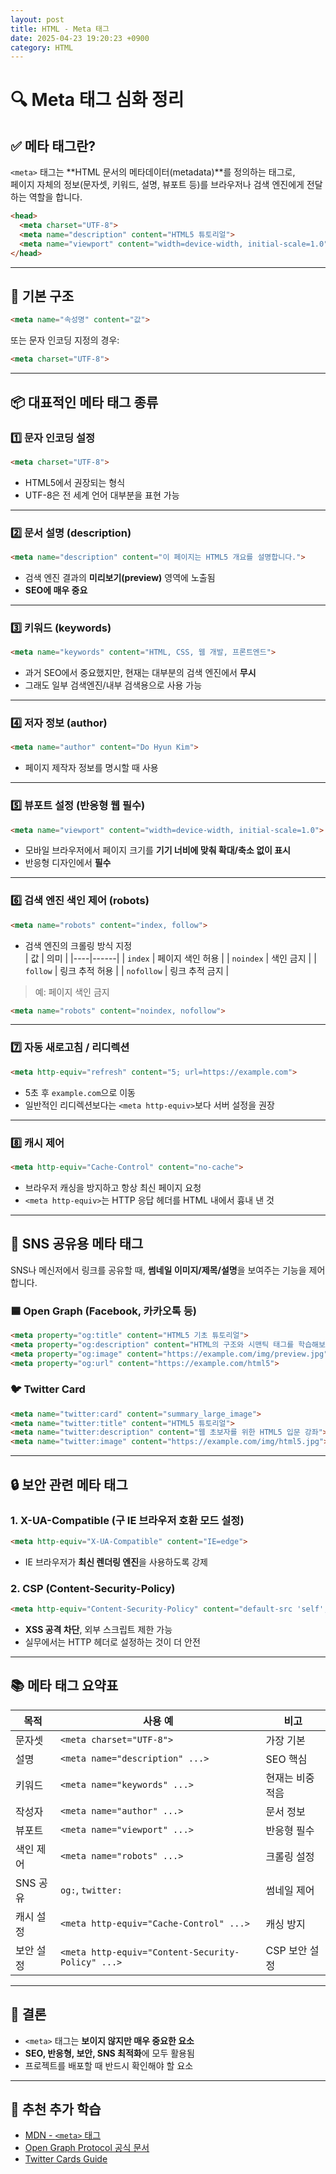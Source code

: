 ```yaml
---
layout: post
title: HTML - Meta 태그
date: 2025-04-23 19:20:23 +0900
category: HTML
---
```

# 🔍 Meta 태그 심화 정리

## ✅ 메타 태그란?

`<meta>` 태그는 **HTML 문서의 메타데이터(metadata)**를 정의하는 태그로,  
페이지 자체의 정보(문자셋, 키워드, 설명, 뷰포트 등)를 브라우저나 검색 엔진에게 전달하는 역할을 합니다.

```html
<head>
  <meta charset="UTF-8">
  <meta name="description" content="HTML5 튜토리얼">
  <meta name="viewport" content="width=device-width, initial-scale=1.0">
</head>
```

---

## 🧱 기본 구조

```html
<meta name="속성명" content="값">
```

또는 문자 인코딩 지정의 경우:

```html
<meta charset="UTF-8">
```

---

## 📦 대표적인 메타 태그 종류

### 1️⃣ 문자 인코딩 설정

```html
<meta charset="UTF-8">
```

- HTML5에서 권장되는 형식
- UTF-8은 전 세계 언어 대부분을 표현 가능

---

### 2️⃣ 문서 설명 (description)

```html
<meta name="description" content="이 페이지는 HTML5 개요를 설명합니다.">
```

- 검색 엔진 결과의 **미리보기(preview)** 영역에 노출됨  
- **SEO에 매우 중요**

---

### 3️⃣ 키워드 (keywords)

```html
<meta name="keywords" content="HTML, CSS, 웹 개발, 프론트엔드">
```

- 과거 SEO에서 중요했지만, 현재는 대부분의 검색 엔진에서 **무시**
- 그래도 일부 검색엔진/내부 검색용으로 사용 가능

---

### 4️⃣ 저자 정보 (author)

```html
<meta name="author" content="Do Hyun Kim">
```

- 페이지 제작자 정보를 명시할 때 사용

---

### 5️⃣ 뷰포트 설정 (반응형 웹 필수)

```html
<meta name="viewport" content="width=device-width, initial-scale=1.0">
```

- 모바일 브라우저에서 페이지 크기를 **기기 너비에 맞춰 확대/축소 없이 표시**
- 반응형 디자인에서 **필수**

---

### 6️⃣ 검색 엔진 색인 제어 (robots)

```html
<meta name="robots" content="index, follow">
```

- 검색 엔진의 크롤링 방식 지정  
  | 값 | 의미 |
  |----|------|
  | `index` | 페이지 색인 허용 |
  | `noindex` | 색인 금지 |
  | `follow` | 링크 추적 허용 |
  | `nofollow` | 링크 추적 금지 |

> 예: 페이지 색인 금지
```html
<meta name="robots" content="noindex, nofollow">
```

---

### 7️⃣ 자동 새로고침 / 리디렉션

```html
<meta http-equiv="refresh" content="5; url=https://example.com">
```

- 5초 후 `example.com`으로 이동
- 일반적인 리디렉션보다는 `<meta http-equiv>`보다 서버 설정을 권장

---

### 8️⃣ 캐시 제어

```html
<meta http-equiv="Cache-Control" content="no-cache">
```

- 브라우저 캐싱을 방지하고 항상 최신 페이지 요청
- `<meta http-equiv>`는 HTTP 응답 헤더를 HTML 내에서 흉내 낸 것

---

## 📲 SNS 공유용 메타 태그

SNS나 메신저에서 링크를 공유할 때, **썸네일 이미지/제목/설명**을 보여주는 기능을 제어합니다.

### 🟦 Open Graph (Facebook, 카카오톡 등)

```html
<meta property="og:title" content="HTML5 기초 튜토리얼">
<meta property="og:description" content="HTML의 구조와 시맨틱 태그를 학습해보세요.">
<meta property="og:image" content="https://example.com/img/preview.jpg">
<meta property="og:url" content="https://example.com/html5">
```

### 🐦 Twitter Card

```html
<meta name="twitter:card" content="summary_large_image">
<meta name="twitter:title" content="HTML5 튜토리얼">
<meta name="twitter:description" content="웹 초보자를 위한 HTML5 입문 강좌">
<meta name="twitter:image" content="https://example.com/img/html5.jpg">
```

---

## 🔒 보안 관련 메타 태그

### 1. X-UA-Compatible (구 IE 브라우저 호환 모드 설정)

```html
<meta http-equiv="X-UA-Compatible" content="IE=edge">
```

- IE 브라우저가 **최신 렌더링 엔진**을 사용하도록 강제

### 2. CSP (Content-Security-Policy)

```html
<meta http-equiv="Content-Security-Policy" content="default-src 'self'; script-src 'self'">
```

- **XSS 공격 차단**, 외부 스크립트 제한 가능
- 실무에서는 HTTP 헤더로 설정하는 것이 더 안전

---

## 📚 메타 태그 요약표

| 목적 | 사용 예 | 비고 |
|------|---------|------|
| 문자셋 | `<meta charset="UTF-8">` | 가장 기본 |
| 설명 | `<meta name="description" ...>` | SEO 핵심 |
| 키워드 | `<meta name="keywords" ...>` | 현재는 비중 적음 |
| 작성자 | `<meta name="author" ...>` | 문서 정보 |
| 뷰포트 | `<meta name="viewport" ...>` | 반응형 필수 |
| 색인 제어 | `<meta name="robots" ...>` | 크롤링 설정 |
| SNS 공유 | `og:`, `twitter:` | 썸네일 제어 |
| 캐시 설정 | `<meta http-equiv="Cache-Control" ...>` | 캐싱 방지 |
| 보안 설정 | `<meta http-equiv="Content-Security-Policy" ...>` | CSP 보안 설정 |

---

## 🧠 결론

- `<meta>` 태그는 **보이지 않지만 매우 중요한 요소**
- **SEO, 반응형, 보안, SNS 최적화**에 모두 활용됨
- 프로젝트를 배포할 때 반드시 확인해야 할 요소

---

## 📘 추천 추가 학습

- [MDN - `<meta>` 태그](https://developer.mozilla.org/ko/docs/Web/HTML/Element/meta)
- [Open Graph Protocol 공식 문서](https://ogp.me/)
- [Twitter Cards Guide](https://developer.twitter.com/en/docs/twitter-for-websites/cards/overview/abouts-cards)